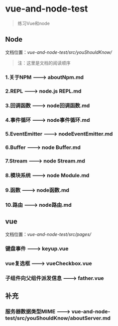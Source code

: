 # vue-and-node-test

> 练习Vue和node 

## Node
文档位置：*vue-and-node-test/src/youShouldKnow/*

> 注：这里是文档的阅读顺序

### 1.关于NPM ---> aboutNpm.md
### 2.REPL ---> node.js REPL.md
### 3.回调函数 ---> node回调函数.md
### 4.事件循环 ---> node事件循环.md
### 5.EventEmitter ---> nodeEventEmitter.md
### 6.Buffer ---> node Buffer.md
### 7.Stream ---> node Stream.md
### 8.模块系统 ---> node Module.md
### 9.函数 ---> node函数.md
### 10.路由 ---> node路由.md

## vue
文档位置：*vue-and-node-test/src/pages/*

### 键盘事件 ---> keyup.vue
### vue复选框 ---> vueCheckbox.vue
### 子组件向父组件派发信息 ---> father.vue


## 补充
### 服务器数据类型MIME ---> vue-and-node-test/src/youShouldKnow/aboutServer.md
